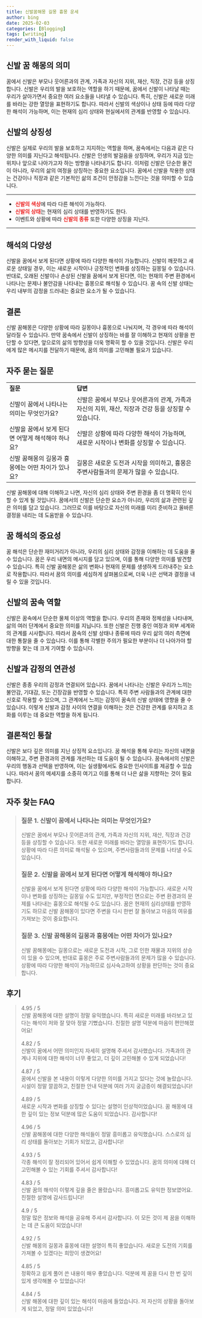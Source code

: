 ```yaml
---
title: 신발꿈해몽 길몽 흉몽 운세
author: bing
date: 2025-02-03
categories: [Blogging]
tags: [writing]
render_with_liquid: false
---
```



<h2 id='신발 꿈 해몽의 의미'>신발 꿈 해몽의 의미</h2>

<p>꿈에서 신발은 부모나 웃어른과의 관계, 가족과 자신의 지위, 재산, 직장, 건강 등을 상징합니다. 신발은 우리의 발을 보호하는 역할을 하기 때문에, 꿈에서 신발이 나타날 때는 우리가 살아가면서 중요한 여러 요소들을 나타낼 수 있습니다. 특히, 신발은 새로운 미래를 바라는 강한 열망을 표현하기도 합니다. 따라서 신발의 색상이나 상태 등에 따라 다양한 해석이 가능하며, 이는 현재의 심리 상태와 현실에서의 관계를 반영할 수 있습니다.</p>

<h2 id='신발의 상징성'>신발의 상징성</h2>

<p>신발은 실제로 우리의 발을 보호하고 지지하는 역할을 하며, 꿈속에서는 다음과 같은 다양한 의미를 지닌다고 해석됩니다. 신발은 인생의 발걸음을 상징하며, 우리가 지금 있는 위치나 앞으로 나아가고자 하는 방향을 나타내기도 합니다. 이처럼 신발은 단순한 물건이 아니라, 우리의 삶의 여정을 상징하는 중요한 요소입니다. 꿈에서 신발을 착용한 상태는 건강이나 직장과 같은 기본적인 삶의 조건이 안정감을 느낀다는 것을 의미할 수 있습니다.</p>

<hr />

<ul>
    <li><b><span style="color: #ee2323;">신발의 색상</span></b>에 따라 다른 해석이 가능하다.</li>
    <li><b><span style="color: #ee2323;">신발의 상태</span></b>는 현재의 심리 상태를 반영하기도 한다.</li>
    <li>이벤트와 상황에 따라 <b><span style="color: #ee2323;">신발의 종류</span></b> 또한 다양한 상징을 지닌다.</li>
</ul>

<hr />

<h2 id='해석의 다양성'>해석의 다양성</h2>

<p>신발을 꿈에서 보게 된다면 상황에 따라 다양한 해석이 가능합니다. 신발이 깨끗하고 새로운 상태일 경우, 이는 새로운 시작이나 긍정적인 변화를 상징하는 길몽일 수 있습니다. 반대로, 오래된 신발이나 손상된 신발을 꿈에서 보게 된다면, 이는 현재의 주변 환경에서 나타나는 문제나 불안감을 나타내는 흉몽으로 해석될 수 있습니다. 꿈 속의 신발 상태는 우리 내부의 감정을 드러내는 중요한 요소가 될 수 있습니다.</p>

<h2 id='결론'>결론</h2>

<p>신발 꿈해몽은 다양한 상황에 따라 길몽이나 흉몽으로 나눠지며, 각 경우에 따라 해석이 달라질 수 있습니다. 만약 꿈속에서 신발이 상징하는 바를 잘 이해하고 현재의 상황을 판단할 수 있다면, 앞으로의 삶의 방향성을 더욱 명확히 할 수 있을 것입니다. 신발은 우리에게 많은 메시지를 전달하기 때문에, 꿈의 의미를 고민해볼 필요가 있습니다.</p>

<h2 id='자주 묻는 질문'>자주 묻는 질문</h2>

<table>
    <tr>
        <td><b>질문</b></td>
        <td><b>답변</b></td>
    </tr>
    <tr>
        <td>신발이 꿈에서 나타나는 의미는 무엇인가요?</td>
        <td>신발은 꿈에서 부모나 웃어른과의 관계, 가족과 자신의 지위, 재산, 직장과 건강 등을 상징할 수 있습니다.</td>
    </tr>
    <tr>
        <td>신발을 꿈에서 보게 된다면 어떻게 해석해야 하나요?</td>
        <td>신발은 상황에 따라 다양한 해석이 가능하며, 새로운 시작이나 변화를 상징할 수 있습니다.</td>
    </tr>
    <tr>
        <td>신발 꿈해몽의 길몽과 흉몽에는 어떤 차이가 있나요?</td>
        <td>길몽은 새로운 도전과 시작을 의미하고, 흉몽은 주변사람들과의 문제가 많을 수 있습니다.</td>
    </tr>
</table>

<p>신발 꿈해몽에 대해 이해하고 나면, 자신의 심리 상태와 주변 환경을 좀 더 명확히 인식할 수 있게 될 것입니다. 꿈에서의 신발은 단순한 요소가 아니라, 우리의 삶과 관련된 깊은 의미를 담고 있습니다. 그러므로 이를 바탕으로 자신의 미래를 미리 준비하고 올바른 결정을 내리는 데 도움받을 수 있습니다.</p>

<h2 id='꿈 해석의 중요성'>꿈 해석의 중요성</h2>

<p>꿈 해석은 단순한 재미거리가 아니라, 우리의 심리 상태와 감정을 이해하는 데 도움을 줄 수 있습니다. 꿈은 우리 내면의 메시지를 담고 있으며, 이를 통해 다양한 의미를 발견할 수 있습니다. 특히 신발 꿈해몽은 삶의 변화나 현재의 문제를 생생하게 드러내주는 요소로 작용합니다. 따라서 꿈의 의미를 세심하게 살펴봄으로써, 더욱 나은 선택과 결정을 내릴 수 있을 것입니다.</p>

<h2 id='신발의 꿈속 역할'>신발의 꿈속 역할</h2>

<p>신발은 꿈속에서 단순한 물체 이상의 역할을 합니다. 우리의 존재와 정체성을 나타내며, 삶의 여러 단계에서 중요한 의미를 지닙니다. 또한 신발은 진행 중인 여정과 외부 세계와의 관계를 시사합니다. 따라서 꿈속의 신발 상태나 종류에 따라 우리 삶의 여러 측면에 대한 통찰을 줄 수 있습니다. 이를 통해 각별한 주의가 필요한 부분이나 더 나아가야 할 방향을 찾는 데 크게 기여할 수 있습니다.</p>

<h2 id='신발과 감정의 연관성'>신발과 감정의 연관성</h2>

<p>신발은 종종 우리의 감정과 연결되어 있습니다. 꿈에서 나타나는 신발은 우리가 느끼는 불안감, 기대감, 또는 긴장감을 반영할 수 있습니다. 특히 주변 사람들과의 관계에 대한 신호로 작용할 수 있으며, 그 관계에서 느끼는 감정이 꿈속의 신발 상태에 영향을 줄 수 있습니다. 이렇게 신발과 감정 사이의 연결을 이해하는 것은 건강한 관계를 유지하고 조화를 이루는 데 중요한 역할을 하게 됩니다.</p>

<h2 id='결론적인 통찰'>결론적인 통찰</h2>

<p>신발은 보다 깊은 의미를 지닌 상징적 요소입니다. 꿈 해석을 통해 우리는 자신의 내면을 이해하고, 주변 환경과의 관계를 개선하는 데 도움이 될 수 있습니다. 꿈속에서의 신발은 우리의 행동과 선택을 반영하며, 이는 실생활에서도 중요한 인사이트를 제공할 수 있습니다. 따라서 꿈의 메세지를 소중히 여기고 이를 통해 더 나은 삶을 지향하는 것이 필요합니다.</p>


<h2 id='자주_찾는_FAQ'>자주 찾는 FAQ</h2>
<div itemscope="" itemtype="https://schema.org/FAQPage"> 
<blockquote> 
<div itemscope="" itemprop="mainEntity" itemtype="https://schema.org/Question"> 
<h3 itemprop="name">질문 1. 신발이 꿈에서 나타나는 의미는 무엇인가요?</h3> 
<div itemscope="" itemprop="acceptedAnswer" itemtype="https://schema.org/Answer"> 
<span itemprop="text"> 
<p>신발은 꿈에서 부모나 웃어른과의 관계, 가족과 자신의 지위, 재산, 직장과 건강 등을 상징할 수 있습니다. 또한 새로운 미래를 바라는 열망을 표현하기도 합니다. 상황에 따라 다른 의미로 해석될 수 있으며, 주변사람들과의 문제를 나타낼 수도 있습니다.</p> 
</span> 
</div> 
</div> 

<div itemscope="" itemprop="mainEntity" itemtype="https://schema.org/Question"> 
<h3 itemprop="name">질문 2. 신발을 꿈에서 보게 된다면 어떻게 해석해야 하나요?</h3> 
<div itemscope="" itemprop="acceptedAnswer" itemtype="https://schema.org/Answer"> 
<span itemprop="text"> 
<p>신발을 꿈에서 보게 된다면 상황에 따라 다양한 해석이 가능합니다. 새로운 시작이나 변화를 상징하는 길몽일 수도 있지만, 부정적인 면으로는 주변 환경과의 문제를 나타내는 흉몽으로 해석될 수도 있습니다. 꿈은 현재의 심리상태를 반영하기도 하므로 신발 꿈해몽이 있다면 주변을 다시 한번 잘 돌아보고 마음의 여유를 가져보는 것이 중요합니다.</p> 
</span> 
</div> 
</div> 

<div itemscope="" itemprop="mainEntity" itemtype="https://schema.org/Question"> 
<h3 itemprop="name">질문 3. 신발 꿈해몽의 길몽과 흉몽에는 어떤 차이가 있나요?</h3> 
<div itemscope="" itemprop="acceptedAnswer" itemtype="https://schema.org/Answer"> 
<span itemprop="text"> 
<p>신발 꿈해몽에는 길몽으로는 새로운 도전과 시작, 그로 인한 재물과 지위의 상승이 있을 수 있으며, 반대로 흉몽은 주로 주변사람들과의 문제가 많을 수 있습니다. 상황에 따라 다양한 해석이 가능하므로 심사숙고하여 상황을 판단하는 것이 중요합니다.</p> 
</span> 
</div> 
</div> 

</blockquote> 
</div>
<h2 id='후기'>후기</h2>
<div itemscope itemtype="https://schema.org/Product">
  <blockquote>
  <div itemprop="review" itemscope itemtype="https://schema.org/Review">
      <div itemprop="reviewRating" itemscope itemtype="https://schema.org/Rating"> <span itemprop="ratingValue">4.95</span> / <span itemprop="bestRating">5</span> </div>
      <span itemprop="reviewBody">신발 꿈해몽에 대한 설명이 정말 유익했습니다. 특히 새로운 미래를 바라보고 있다는 해석이 저와 잘 맞아 정말 기뻤습니다. 친절한 설명 덕분에 마음이 편안해졌어요!</span>
  </div>
  <br>
  <div itemprop="review" itemscope itemtype="https://schema.org/Review">
      <div itemprop="reviewRating" itemscope itemtype="https://schema.org/Rating"> <span itemprop="ratingValue">4.82</span> / <span itemprop="bestRating">5</span> </div>
      <span itemprop="reviewBody">신발이 꿈에서 어떤 의미인지 자세히 설명해 주셔서 감사했습니다. 가족과의 관계나 지위에 대한 해석이 너무 좋았고, 더 깊이 고민해볼 수 있게 되었습니다!</span>
  </div>
  <br>
  <div itemprop="review" itemscope itemtype="https://schema.org/Review">
      <div itemprop="reviewRating" itemscope itemtype="https://schema.org/Rating"> <span itemprop="ratingValue">4.87</span> / <span itemprop="bestRating">5</span> </div>
      <span itemprop="reviewBody">꿈에서 신발을 본 내용이 이렇게 다양한 의미를 가지고 있다는 것에 놀랐습니다. 시설이 정말 깔끔하고, 친절한 안내 덕분에 여러 가지 궁금증이 해결되었습니다!</span>
  </div>
  <br>
  <div itemprop="review" itemscope itemtype="https://schema.org/Review">
      <div itemprop="reviewRating" itemscope itemtype="https://schema.org/Rating"> <span itemprop="ratingValue">4.89</span> / <span itemprop="bestRating">5</span> </div>
      <span itemprop="reviewBody">새로운 시작과 변화를 상징할 수 있다는 설명이 인상적이었습니다. 꿈 해몽에 대한 깊이 있는 정보 덕분에 많은 도움이 되었습니다. 감사합니다!</span>
  </div>
  <br>
  <div itemprop="review" itemscope itemtype="https://schema.org/Review">
      <div itemprop="reviewRating" itemscope itemtype="https://schema.org/Rating"> <span itemprop="ratingValue">4.96</span> / <span itemprop="bestRating">5</span> </div>
      <span itemprop="reviewBody">신발 꿈해몽에 대한 다양한 해석들이 정말 흥미롭고 유익했습니다. 스스로의 심리 상태를 돌아보는 기회가 되었고, 감사합니다!</span>
  </div>
  <br>
  <div itemprop="review" itemscope itemtype="https://schema.org/Review">
      <div itemprop="reviewRating" itemscope itemtype="https://schema.org/Rating"> <span itemprop="ratingValue">4.93</span> / <span itemprop="bestRating">5</span> </div>
      <span itemprop="reviewBody">각종 해석이 잘 정리되어 있어서 쉽게 이해할 수 있었습니다. 꿈의 의미에 대해 더 고민해볼 수 있는 기회를 주셔서 감사합니다!</span>
  </div>
  <br>
  <div itemprop="review" itemscope itemtype="https://schema.org/Review">
      <div itemprop="reviewRating" itemscope itemtype="https://schema.org/Rating"> <span itemprop="ratingValue">4.83</span> / <span itemprop="bestRating">5</span> </div>
      <span itemprop="reviewBody">신발 꿈의 해석이 이렇게 깊을 줄은 몰랐습니다. 흥미롭고도 유익한 정보였어요. 친절한 설명에 감사드립니다!</span>
  </div>
  <br>
  <div itemprop="review" itemscope itemtype="https://schema.org/Review">
      <div itemprop="reviewRating" itemscope itemtype="https://schema.org/Rating"> <span itemprop="ratingValue">4.9</span> / <span itemprop="bestRating">5</span> </div>
      <span itemprop="reviewBody">정말 많은 정보와 해석을 공유해 주셔서 감사합니다. 이 모든 것이 제 꿈을 이해하는 데 큰 도움이 되었습니다!</span>
  </div>
  <br>
  <div itemprop="review" itemscope itemtype="https://schema.org/Review">
      <div itemprop="reviewRating" itemscope itemtype="https://schema.org/Rating"> <span itemprop="ratingValue">4.92</span> / <span itemprop="bestRating">5</span> </div>
      <span itemprop="reviewBody">신발 해몽의 길몽과 흉몽에 대한 설명이 특히 좋았습니다. 새로운 도전의 기회를 가져볼 수 있겠다는 희망이 생겼어요!</span>
  </div>
  <br>
  <div itemprop="review" itemscope itemtype="https://schema.org/Review">
      <div itemprop="reviewRating" itemscope itemtype="https://schema.org/Rating"> <span itemprop="ratingValue">4.85</span> / <span itemprop="bestRating">5</span> </div>
      <span itemprop="reviewBody">정확하고 쉽게 풀어 쓴 내용이 매우 좋았습니다. 덕분에 제 꿈을 다시 한 번 깊이 있게 생각해볼 수 있었습니다!</span>
  </div>
  <br>
  <div itemprop="review" itemscope itemtype="https://schema.org/Review">
      <div itemprop="reviewRating" itemscope itemtype="https://schema.org/Rating"> <span itemprop="ratingValue">4.84</span> / <span itemprop="bestRating">5</span> </div>
      <span itemprop="reviewBody">신발 해몽에 대한 깊이 있는 해석이 마음에 들었습니다. 저 자신의 상황을 돌아보게 되었고, 정말 의미 있었습니다!</span>
  </div>
  </blockquote>
</div>
